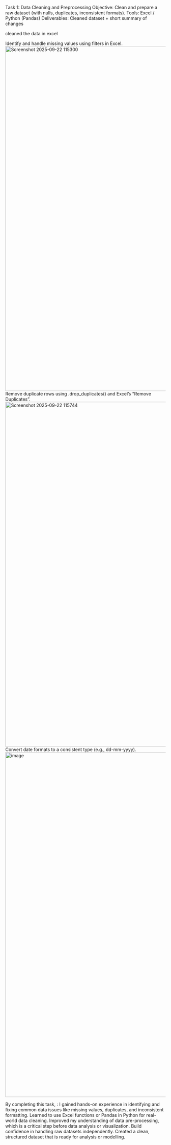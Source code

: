 Task 1: Data Cleaning and Preprocessing
Objective: Clean and prepare a raw dataset (with nulls, duplicates, inconsistent formats).
Tools: Excel / Python (Pandas)
Deliverables: Cleaned dataset + short summary of changes

cleaned the data in excel 

Identify and handle missing values using  filters in Excel.
<img width="1920" height="1080" alt="Screenshot 2025-09-22 115300" src="https://github.com/user-attachments/assets/e52a5cf2-3dd2-4d97-8458-61603b1bb75b" />
Remove duplicate rows using .drop_duplicates() and Excel’s “Remove Duplicates”.
<img width="1920" height="1080" alt="Screenshot 2025-09-22 115744" src="https://github.com/user-attachments/assets/d5cbc819-4edd-4809-9ada-bde0c01e4efe" />
Convert date formats to a consistent type (e.g., dd-mm-yyyy).
<img width="1920" height="1080" alt="image" src="https://github.com/user-attachments/assets/75f34366-a9ef-4f17-96d9-0a685b7158e3" />

By completing this task, :
I gained hands-on experience in identifying and fixing common data issues like missing values, duplicates, and inconsistent formatting.
Learned to use Excel functions or Pandas in Python for real-world data cleaning.
Improved my understanding of data pre-processing, which is a critical step before data analysis or visualization.
Build confidence in handling raw datasets independently.
Created a clean, structured dataset that is ready for analysis or modelling.
